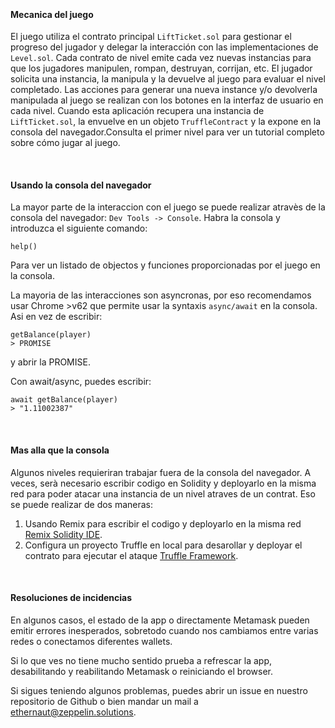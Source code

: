 &nbsp;
#### Mecanica del juego

El juego utiliza el contrato principal `LiftTicket.sol` para gestionar el progreso del jugador y delegar la interacción con las implementaciones de `Level.sol`. Cada contrato de nivel emite cada vez nuevas instancias para que los jugadores manipulen, rompan, destruyan, corrijan, etc. El jugador solicita una instancia, la manipula y la devuelve al juego para evaluar el nivel completado. Las acciones para generar una nueva instance y/o devolverla manipulada al juego se realizan con los botones en la interfaz de usuario en cada nivel. Cuando esta aplicación recupera una instancia de `LiftTicket.sol`, la envuelve en un objeto `TruffleContract` y la expone en la consola del navegador.Consulta el primer nivel para ver un tutorial completo sobre cómo jugar al juego.

&nbsp;
#### Usando la consola del navegador

La mayor parte de la interaccion con el juego se puede realizar atravès de la consola del navegador: `Dev Tools -> Console`. Habra la consola y introduzca el siguiente comando:
```
help()
```

Para ver un listado de objectos y funciones proporcionadas por el juego en la consola.

La mayoria de las interacciones son asyncronas, por eso recomendamos usar Chrome >v62 que permite usar la syntaxis `async/await` en la consola. Asi en vez de escribir:
```
getBalance(player)
> PROMISE
```
y abrir la PROMISE.

Con await/async, puedes escribir:
```
await getBalance(player)
> "1.11002387"
```

&nbsp;
#### Mas alla que la consola

Algunos niveles requieriran trabajar fuera de la consola del navegador. A veces, serà necesario escribir codigo en Solidity y deployarlo en la misma red para poder atacar una instancia de un nivel atraves de un contrat. Eso se puede realizar de dos maneras:

1) Usando Remix para escribir el codigo y deployarlo en la misma red [Remix Solidity IDE](https://remix.ethereum.org/).
2) Configura un proyecto Truffle en local para desarollar y deployar el contrato para ejecutar el ataque [Truffle Framework](http://truffleframework.com/).

&nbsp;
#### Resoluciones de incidencias

En algunos casos, el estado de la app o directamente Metamask pueden emitir errores inesperados, sobretodo cuando nos cambiamos entre varias redes o conectamos diferentes wallets.

Si lo que ves no tiene mucho sentido prueba a refrescar la app, desabilitando y reabilitando Metamask o reiniciando el browser.

Si sigues teniendo algunos problemas, puedes abrir un issue en nuestro repositorio de Github o bien mandar un mail a ethernaut@zeppelin.solutions.
